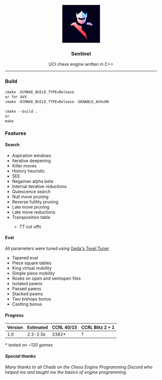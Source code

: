 <div align="center">
  <img width="125" alt="Sentinel Logo" src="./sentinel-min.png">
  <h3>Sentinel</h3>
</div>

<p align="center">UCI chess engine written in C++</p>

<hr />

<h3>Build</h3>

```  
cmake -DCMAKE_BUILD_TYPE=Release
or for AVX
cmake -DCMAKE_BUILD_TYPE=Release -DENABLE_AVX=ON

cmake --build .
or
make
```

<h3>Features</h3>

<h4>Search</h4>
<ul>
  <li>Aspiration windows</li>
  <li>Iterative deepening</li>
  <li>Killer moves</li>
  <li>History heuristic</li>
  <li>SEE</li>
  <li>Negamax alpha beta</li>
  <li>Internal iterative reductions</li>
  <li>Quiescence search</li>
  <li>Null move pruning</li>
  <li>Reverse futility pruning</li>
  <li>Late move pruning</li>
  <li>Late move reductions</li>
  <li>Transposition table</li>
  <ul>
    <li>TT cut offs</li>
  </ul>
</ul>

<h4>Eval</h4>
<p>All parameters were tuned using <a href="https://github.com/GediminasMasaitis/texel-tuner">Geda's Texel Tuner</a></p>
<ul>
  <li>Tapered eval</li>
  <li>Piece square tables</li>
  <li>King virtual mobility</li>
  <li>Simple piece mobility</li>
  <li>Rooks on open and semiopen files</li>
  <li>Isolated pawns </li>
  <li>Passed pawns</li>
  <li>Stacked pawns</li>
  <li>Two bishops bonus</li>
  <li>Castling bonus</li>
</ul>

<h4>Progress</h4>

  | Version     | Estimated   | CCRL 40/15  | CCRL Blitz 2 + 1
| ----------- | ----------- | ----------- | ---------------- |
| 1.0         | 2.3-2.5k       | 2382*        | ?         |

<i>* tested on ~120 games <i>




<h4>Special thanks</h4>
<p>Many thanks to all Chads on the Chess Engine Programming Discord who helped me and taught me the basics of engine programming.</p>

